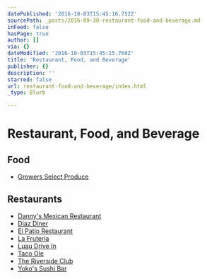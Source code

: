 ```yaml
---
datePublished: '2016-10-03T15:45:16.752Z'
sourcePath: _posts/2016-09-30-restaurant-food-and-beverage.md
inFeed: false
hasPage: true
author: []
via: {}
dateModified: '2016-10-03T15:45:15.760Z'
title: 'Restaurant, Food, and Beverage'
publisher: {}
description: ''
starred: false
url: restaurant-food-and-beverage/index.html
_type: Blurb

---
```

# Restaurant, Food, and Beverage

## Food

* [Growers Select Produce][0]

## Restaurants

* [Danny's Mexican Restaurant][1]
* [Diaz Diner][2]
* [El Patio Restaurant][3]
* [La Fruteria][4]
* [Luau Drive In][5]
* [Taco Ole][6]
* [The Riverside Club][7]
* [Yoko's Sushi Bar][8]

[0]: http://directory.missionchamber.com/listing/growers-select-produce-inc/ "Growers Select Produce"
[1]: https://www.facebook.com/Dannys-Mexican-Restaurant-126251037393158/ "Danny's Mexican Restaurant - Facebook"
[2]: https://www.facebook.com/DiazDiner/ "Diaz Diner on Facebook"
[3]: https://www.facebook.com/pages/El-Patio-Restaurant/117363861616716 "El Patio Restaurant - Facebook"
[4]: https://www.facebook.com/La-Fruteria-100415396723373/ "La Fruteria"
[5]: https://www.facebook.com/pages/Luau-Drive-Inn/116287918400110 "Luau Drive In Restaurant"
[6]: http://mytacoole.com/ "Taco Ole"
[7]: http://www.ontheriver.net/ "The Riverside Club"
[8]: http://www.yokossushibar.com/ "Yoko's Sushi Bar"